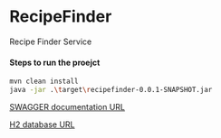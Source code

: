 # RecipeFinder
Recipe Finder Service

#### Steps to run the proejct
```bash
mvn clean install
java -jar .\target\recipefinder-0.0.1-SNAPSHOT.jar
```

[SWAGGER documentation URL](http://localhost:8080/swagger-ui/index.html)

[H2 database URL](http://localhost:8080/h2-console/login.do)

